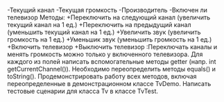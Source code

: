 -Текущий канал
-Текущая громкость
-Производитель
-Включен ли телевизор
Методы:
+Переключить на следующий канал (увеличить текущий канал на 1 ед.)
+Переключить на предыдущий канал (уменьшить текущий канал на 1 ед.)
+Увеличить звук (увеличить громкость на 1 ед.)
+Уменьшик звук (уменьшить громкость на 1 ед.)
+Включить телевизор
+Выключить телевизор
:Переключать каналы и менять громкость можно только у включенного телевизора.
Для каждого из полей написать вспомогательные методы
getter (напр. int getCurrentChannel()).
Необходимо переопределить методы equals() и toString().
Продемонстрировать работу всех методов, включая переопределенные в
демонстрационном классе TvDemo.
Написать тестовые сценарии для класса Tv в классе TvTest.